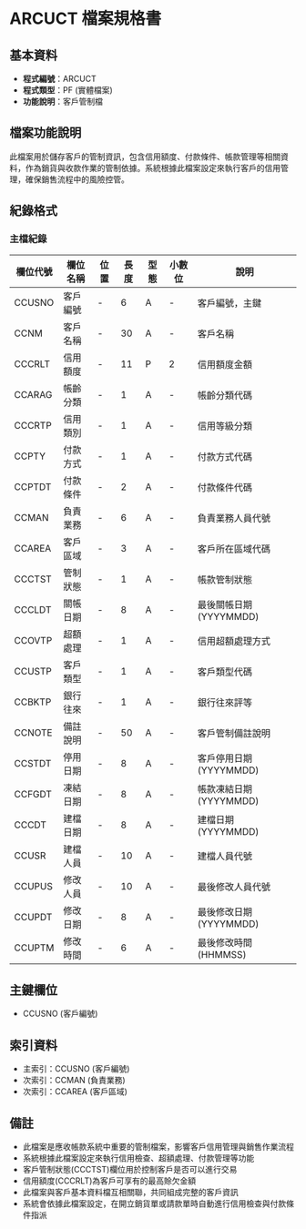# ARCUCT 檔案規格書

## 基本資料
* **程式編號**：ARCUCT
* **程式類型**：PF (實體檔案)
* **功能說明**：客戶管制檔

## 檔案功能說明
此檔案用於儲存客戶的管制資訊，包含信用額度、付款條件、帳款管理等相關資料，作為銷貨與收款作業的管制依據。系統根據此檔案設定來執行客戶的信用管理，確保銷售流程中的風險控管。

## 紀錄格式

### 主檔紀錄

| 欄位代號 | 欄位名稱 | 位置 | 長度 | 型態 | 小數位 | 說明 |
|----------|----------|------|------|------|--------|------|
| CCUSNO | 客戶編號 | - | 6 | A | - | 客戶編號，主鍵 |
| CCNM | 客戶名稱 | - | 30 | A | - | 客戶名稱 |
| CCCRLT | 信用額度 | - | 11 | P | 2 | 信用額度金額 |
| CCARAG | 帳齡分類 | - | 1 | A | - | 帳齡分類代碼 |
| CCCRTP | 信用類別 | - | 1 | A | - | 信用等級分類 |
| CCPTY | 付款方式 | - | 1 | A | - | 付款方式代碼 |
| CCPTDT | 付款條件 | - | 2 | A | - | 付款條件代碼 |
| CCMAN | 負責業務 | - | 6 | A | - | 負責業務人員代號 |
| CCAREA | 客戶區域 | - | 3 | A | - | 客戶所在區域代碼 |
| CCCTST | 管制狀態 | - | 1 | A | - | 帳款管制狀態 |
| CCCLDT | 關帳日期 | - | 8 | A | - | 最後關帳日期 (YYYYMMDD) |
| CCOVTP | 超額處理 | - | 1 | A | - | 信用超額處理方式 |
| CCUSTP | 客戶類型 | - | 1 | A | - | 客戶類型代碼 |
| CCBKTP | 銀行往來 | - | 1 | A | - | 銀行往來評等 |
| CCNOTE | 備註說明 | - | 50 | A | - | 客戶管制備註說明 |
| CCSTDT | 停用日期 | - | 8 | A | - | 客戶停用日期 (YYYYMMDD) |
| CCFGDT | 凍結日期 | - | 8 | A | - | 帳款凍結日期 (YYYYMMDD) |
| CCCDT | 建檔日期 | - | 8 | A | - | 建檔日期 (YYYYMMDD) |
| CCUSR | 建檔人員 | - | 10 | A | - | 建檔人員代號 |
| CCUPUS | 修改人員 | - | 10 | A | - | 最後修改人員代號 |
| CCUPDT | 修改日期 | - | 8 | A | - | 最後修改日期 (YYYYMMDD) |
| CCUPTM | 修改時間 | - | 6 | A | - | 最後修改時間 (HHMMSS) |

## 主鍵欄位
* CCUSNO (客戶編號)

## 索引資料
* 主索引：CCUSNO (客戶編號)
* 次索引：CCMAN (負責業務)
* 次索引：CCAREA (客戶區域)

## 備註
* 此檔案是應收帳款系統中重要的管制檔案，影響客戶信用管理與銷售作業流程
* 系統根據此檔案設定來執行信用檢查、超額處理、付款管理等功能
* 客戶管制狀態(CCCTST)欄位用於控制客戶是否可以進行交易
* 信用額度(CCCRLT)為客戶可享有的最高賒欠金額
* 此檔案與客戶基本資料檔互相關聯，共同組成完整的客戶資訊
* 系統會依據此檔案設定，在開立銷貨單或請款單時自動進行信用檢查與付款條件指派 